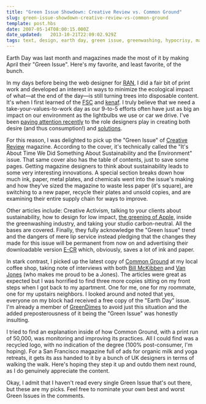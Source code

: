 ```yaml
---
title: "Green Issue Showdown: Creative Review vs. Common Ground"
slug: green-issue-showdown-creative-review-vs-common-ground
template: post.hbs
date: 2007-05-14T08:00:15.000Z
date_updated:   2013-10-21T22:09:02.929Z
tags: text, design, earth day, green issue, greenwashing, hypocrisy, magazine, sustainability
---
```


Earth Day was last month and magazines made the most of it by making April their "Green Issue". Here's my favorite, and least favorite, of the bunch.<!--more-->

In my days before being the web designer for <a href="http://ran.org/" title="RAN.org">RAN</a>, I did a fair bit of print work and developed an interest in ways to minimize the ecological impact of what&mdash;at the end of the day&mdash;is still turning trees into disposable content. It's when I first learned of the <a href="http://credibleforestcertification.org/" title="CredibleForestCertification.org">FSC</a> and <a href="http://en.wikipedia.org/wiki/Kenaf" title="Kenaf on Wikipedia">kenaf</a>. I truly believe that we need a take-your-values-to-work day as our 9-to-5 efforts often have just as big an impact on our environment as the lightbulbs we use or car we drive. I've been <a href="http://www.sunshocked.com/stanifesto/archives/design-and-social-change/" title="'Design and social change' on Stanifesto">paying attention recently</a> to the role designers play in creating both desire (and thus consumption!) and <a href="http://www.worldchanging.com/" title="Worldchanging.com">solutions</a>.

For this reason, I was delighted to pick up the "Green Issue" of <a href="http://www.creativereview.co.uk/" title="CreativeReview.co.uk">Creative Review</a> magazine. According to the cover, it's technically called the "It's About Time We Did Something About Sustainability and the Environment" issue. That same cover also has the table of contents, just to save some pages. Getting magazine designers to think about sustainability leads to some very interesting innovations. A special section breaks down how much ink, paper, metal plates, and chemicals went into the issue's making and how they've sized the magazine to waste less paper (it's square), are switching to a new paper, recycle their plates and unsold copies, and are examining their entire supply chain for ways to improve.

Other articles include: Creative Activism, talking to your clients about sustainability, how to design for low impact, <a href="http://www.apple.com/hotnews/agreenerapple/" title="A Greener Apple">the greening of Apple</a>, inside the greenwashing industry, and taking your studio carbon-neutral. All the bases are covered. Finally, they fully acknowledge the "Green Issue" trend and the dangers of mere lip service instead pledging that the changes they made for this issue will be permanent from now on and advertising their downloadable version <a href="http://www.creativereview.co.uk/e-cr/" title="E-CR">E-CR</a> which, obviously, saves a lot of ink and paper.

In stark contrast, I picked up the latest copy of <a href="http://commongroundmag.com/" title="CommonGround Magazine">Common Ground</a> at my local coffee shop, taking note of interviews with both <a href="http://www.billmckibben.com/" title="BillMcKibben.com">Bill McKibben</a> and <a href="http://grist.org/news/maindish/2007/03/20/vanjones/index.html" title="Van's interview on Grist">Van Jones</a> (who makes me proud to be a Jones). The articles were great as expected but I was horrified to find three more copies sitting on my front steps when I got back to my apartment. One for me, one for my roommate, one for my upstairs neighbors. I looked around and noted that yes, everyone on my block had received a free copy of the "Earth Day" issue. I'm already a member of <a href="http://www.greendimes.com/" title="GreenDimes.com">GreenDimes</a> to avoid just this situation and the added preposterousness of it being the "Green Issue" was honestly insulting.

I tried to find an explanation inside of how Common Ground, with a print run of 50,000, was monitoring and improving its practices. All I could find was a recycled logo, with no indication of the degree (100% post-consumer, I'm hoping). For a San Francisco magazine full of ads for organic milk and yoga retreats, it gets its ass handed to it by a bunch of UK designers in terms of walking the walk. Here's hoping they step it up and outdo them next round, as I do genuinely appreciate the content.

Okay, I admit that I haven't read every single Green Issue that's out there, but these are my picks. Feel free to nominate your own best and worst Green Issues in the comments.
